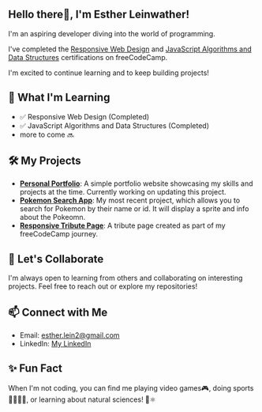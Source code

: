 ## Hello there👋, I'm Esther Leinwather!

I'm an aspiring developer diving into the world of programming.

I've completed the [Responsive Web Design](https://www.freecodecamp.org/certification/EstherLein/responsive-web-design) and 
[JavaScript Algorithms and Data Structures](https://www.freecodecamp.org/certification/EstherLein/javascript-algorithms-and-data-structures-v8) certifications on freeCodeCamp.

I'm excited to continue learning and to keep building projects!

## 🌱 What I'm Learning

- ✅ Responsive Web Design (Completed)
- ✅ JavaScript Algorithms and Data Structures (Completed)
- more to come 🔜

## 🛠️ My Projects

- **[Personal Portfolio](https://github.com/EstherLein/Personal-Portfolio-Webpage.git)**: A simple portfolio website showcasing my skills and projects at the time. Currently working on updating this project.
- **[Pokemon Search App](https://github.com/EstherLein/Pokemon-Search-App.git)**: My most recent project, which allows you to search for Pokemon by their name or id. It will display a sprite and info about the Pokeomn.
- **[Responsive Tribute Page](https://github.com/EstherLein/Tribute-Page.git)**: A tribute page created as part of my freeCodeCamp journey.

## 🚀 Let's Collaborate

I'm always open to learning from others and collaborating on interesting projects. Feel free to reach out or explore my repositories!

## 📫 Connect with Me

- Email: [esther.lein2@gmail.com](mailto:esther.lein2@gmail.co)
- LinkedIn: [My LinkedIn](https://www.linkedin.com/in/esther-leinwather-52905a31a/)

## ✨ Fun Fact

When I'm not coding, you can find me playing video games🎮, doing sports🏋🏻‍♂️🐎, or learning about natural sciences! 🚀⚛︎


<!--
**EstherLein/EstherLein** is a ✨ _special_ ✨ repository because its `README.md` (this file) appears on your GitHub profile.

Here are some ideas to get you started:

- 🔭 I’m currently working on ...
- 🌱 I’m currently learning ...
- 👯 I’m looking to collaborate on ...
- 🤔 I’m looking for help with ...
- 💬 Ask me about ...
- 📫 How to reach me: ...
- 😄 Pronouns: ...
- ⚡ Fun fact: ...
-->
